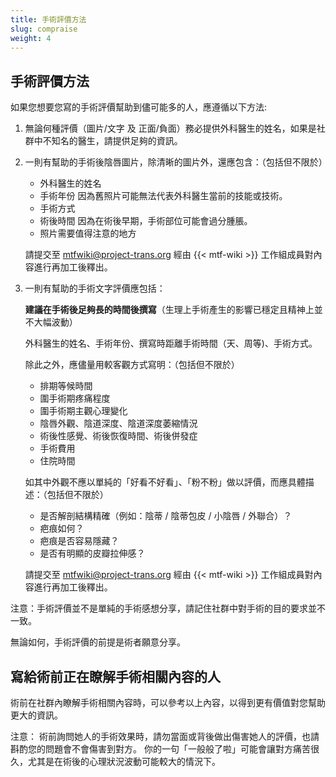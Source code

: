 ```yaml
---
title: 手術評價方法
slug: compraise
weight: 4
---
```


## 手術評價方法

如果您想要您寫的手術評價幫助到儘可能多的人，應遵循以下方法:

1. 無論何種評價（圖片/文字 及 正面/負面）務必提供外科醫生的姓名，如果是社群中不知名的醫生，請提供足夠的資訊。

1. 一則有幫助的手術後陰唇圖片，除清晰的圖片外，還應包含：（包括但不限於）

   - 外科醫生的姓名
   - 手術年份
     因為舊照片可能無法代表外科醫生當前的技能或技術。
   - 手術方式
   - 術後時間
     因為在術後早期，手術部位可能會過分腫脹。
   - 照片需要值得注意的地方

   請提交至 <mtfwiki@project-trans.org> 經由 {{< mtf-wiki >}} 工作組成員對內容進行再加工後釋出。

1. 一則有幫助的手術文字評價應包括：

   **建議在手術後足夠長的時間後撰寫**（生理上手術產生的影響已穩定且精神上並不大幅波動）

   外科醫生的姓名、手術年份、撰寫時距離手術時間（天、周等)、手術方式。

   除此之外，應儘量用較客觀方式寫明：（包括但不限於）

   - 排期等候時間
   - 圍手術期疼痛程度
   - 圍手術期主觀心理變化
   - 陰唇外觀、陰道深度、陰道深度萎縮情況
   - 術後性感覺、術後恢復時間、術後併發症
   - 手術費用
   - 住院時間

   如其中外觀不應以單純的「好看不好看」、「粉不粉」做以評價，而應具體描述：（包括但不限於）

   - 是否解剖結構精確（例如：陰蒂 / 陰蒂包皮 / 小陰唇 / 外聯合）？
   - 疤痕如何？
   - 疤痕是否容易隱藏？
   - 是否有明顯的皮瓣拉伸感？

   請提交至 <mtfwiki@project-trans.org> 經由 {{< mtf-wiki >}} 工作組成員對內容進行再加工後釋出。

注意：手術評價並不是單純的手術感想分享，請記住社群中對手術的目的要求並不一致。

無論如何，手術評價的前提是術者願意分享。

## 寫給術前正在瞭解手術相關內容的人

術前在社群內瞭解手術相關內容時，可以參考以上內容，以得到更有價值對您幫助更大的資訊。

注意：
術前詢問她人的手術效果時，請勿當面或背後做出傷害她人的評價，也請斟酌您的問題會不會傷害到對方。
你的一句「一般般了啦」可能會讓對方痛苦很久，尤其是在術後的心理狀況波動可能較大的情況下。
